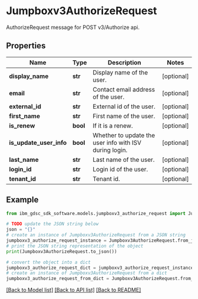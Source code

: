 # Jumpboxv3AuthorizeRequest

AuthorizeRequest message for POST v3/Authorize api.

## Properties

Name | Type | Description | Notes
------------ | ------------- | ------------- | -------------
**display_name** | **str** | Display name of the user. | [optional] 
**email** | **str** | Contact email address of the user. | [optional] 
**external_id** | **str** | External id of the user. | [optional] 
**first_name** | **str** | First name of the user. | [optional] 
**is_renew** | **bool** | If it is a renew. | [optional] 
**is_update_user_info** | **bool** | Whether to update the user info with ISV during login. | [optional] 
**last_name** | **str** | Last name of the user. | [optional] 
**login_id** | **str** | Login id of the user. | [optional] 
**tenant_id** | **str** | Tenant id. | [optional] 

## Example

```python
from ibm_gdsc_sdk_software.models.jumpboxv3_authorize_request import Jumpboxv3AuthorizeRequest

# TODO update the JSON string below
json = "{}"
# create an instance of Jumpboxv3AuthorizeRequest from a JSON string
jumpboxv3_authorize_request_instance = Jumpboxv3AuthorizeRequest.from_json(json)
# print the JSON string representation of the object
print(Jumpboxv3AuthorizeRequest.to_json())

# convert the object into a dict
jumpboxv3_authorize_request_dict = jumpboxv3_authorize_request_instance.to_dict()
# create an instance of Jumpboxv3AuthorizeRequest from a dict
jumpboxv3_authorize_request_from_dict = Jumpboxv3AuthorizeRequest.from_dict(jumpboxv3_authorize_request_dict)
```
[[Back to Model list]](../README.md#documentation-for-models) [[Back to API list]](../README.md#documentation-for-api-endpoints) [[Back to README]](../README.md)


